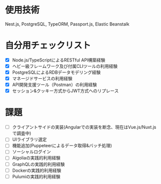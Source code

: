 # 使用技術
Nest.js, PostgreSQL, TypeORM, Passport.js, Elastic Beanstalk

# 自分用チェックリスト
- [x] Node.js/TypeScriptによるRESTful API構築経験
- [x] ヘビー級フレームワーク及び付属CLIツールの利用経験
- [x] PostgreSQLによるRDBデータモデリング経験
- [x] マネージドサービスの利用経験
- [x] API開発支援ツール（Postman）の利用経験
- [x] セッション&クッキー方式からJWT方式へのリプレース

# 課題
- [ ] クライアントサイドの実装(Angularでの実装を断念、現在はVue.js/Nuxt.jsで調査中)
- [ ] UIライブラリ選定
- [ ] 機能追加(Puppeteerによるデータ取得&バッチ処理)
- [ ] ソーシャルログイン
- [ ] Algoliaの実践的利用経験
- [ ] GraphQLの実践的利用経験
- [ ] Dockerの実践的利用経験
- [ ] Pulumiの実践的利用経験
